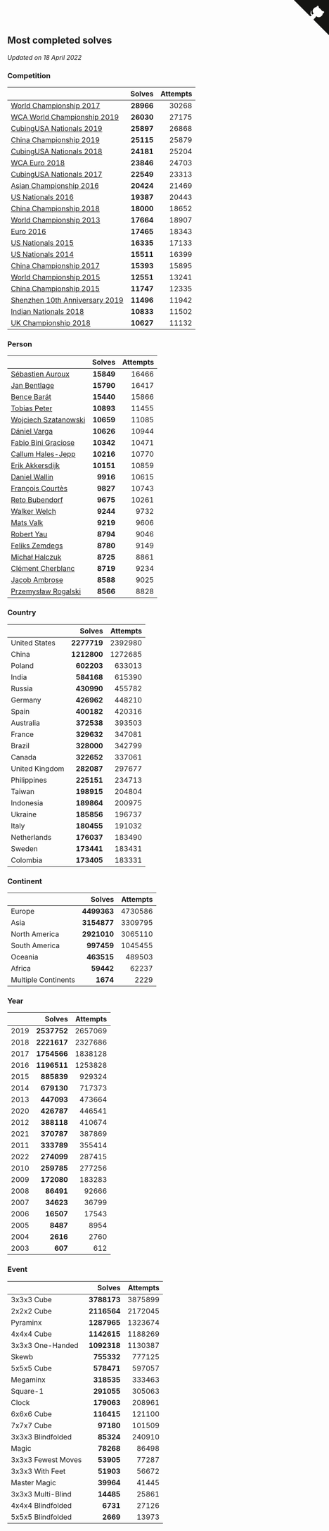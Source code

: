## Most completed solves

*Updated on 18 April 2022*


### Competition

|  | Solves | Attempts |
| :--- | ---: | ---: |
| [World Championship 2017](https://www.worldcubeassociation.org/competitions/WC2017) | **28966** | 30268 |
| [WCA World Championship 2019](https://www.worldcubeassociation.org/competitions/WC2019) | **26030** | 27175 |
| [CubingUSA Nationals 2019](https://www.worldcubeassociation.org/competitions/CubingUSANationals2019) | **25897** | 26868 |
| [China Championship 2019](https://www.worldcubeassociation.org/competitions/ChinaChampionship2019) | **25115** | 25879 |
| [CubingUSA Nationals 2018](https://www.worldcubeassociation.org/competitions/CubingUSANationals2018) | **24181** | 25204 |
| [WCA Euro 2018](https://www.worldcubeassociation.org/competitions/Euro2018) | **23846** | 24703 |
| [CubingUSA Nationals 2017](https://www.worldcubeassociation.org/competitions/CubingUSANationals2017) | **22549** | 23313 |
| [Asian Championship 2016](https://www.worldcubeassociation.org/competitions/AsianChampionship2016) | **20424** | 21469 |
| [US Nationals 2016](https://www.worldcubeassociation.org/competitions/USNationals2016) | **19387** | 20443 |
| [China Championship 2018](https://www.worldcubeassociation.org/competitions/ChinaChampionship2018) | **18000** | 18652 |
| [World Championship 2013](https://www.worldcubeassociation.org/competitions/WC2013) | **17664** | 18907 |
| [Euro 2016](https://www.worldcubeassociation.org/competitions/Euro2016) | **17465** | 18343 |
| [US Nationals 2015](https://www.worldcubeassociation.org/competitions/USNationals2015) | **16335** | 17133 |
| [US Nationals 2014](https://www.worldcubeassociation.org/competitions/USNationals2014) | **15511** | 16399 |
| [China Championship 2017](https://www.worldcubeassociation.org/competitions/ChinaChampionship2017) | **15393** | 15895 |
| [World Championship 2015](https://www.worldcubeassociation.org/competitions/WC2015) | **12551** | 13241 |
| [China Championship 2015](https://www.worldcubeassociation.org/competitions/ChinaChampionship2015) | **11747** | 12335 |
| [Shenzhen 10th Anniversary 2019](https://www.worldcubeassociation.org/competitions/Shenzhen10thAnniversary2019) | **11496** | 11942 |
| [Indian Nationals 2018](https://www.worldcubeassociation.org/competitions/IndianNationals2018) | **10833** | 11502 |
| [UK Championship 2018](https://www.worldcubeassociation.org/competitions/UKC2018) | **10627** | 11132 |

### Person

|  | Solves | Attempts |
| :--- | ---: | ---: |
| [Sébastien Auroux](https://www.worldcubeassociation.org/persons/2008AURO01) | **15849** | 16466 |
| [Jan Bentlage](https://www.worldcubeassociation.org/persons/2010BENT01) | **15790** | 16417 |
| [Bence Barát](https://www.worldcubeassociation.org/persons/2008BARA01) | **15440** | 15866 |
| [Tobias Peter](https://www.worldcubeassociation.org/persons/2014PETE03) | **10893** | 11455 |
| [Wojciech Szatanowski](https://www.worldcubeassociation.org/persons/2011SZAT01) | **10659** | 11085 |
| [Dániel Varga](https://www.worldcubeassociation.org/persons/2008VARG01) | **10626** | 10944 |
| [Fabio Bini Graciose](https://www.worldcubeassociation.org/persons/2010GRAC02) | **10342** | 10471 |
| [Callum Hales-Jepp](https://www.worldcubeassociation.org/persons/2012HALE01) | **10216** | 10770 |
| [Erik Akkersdijk](https://www.worldcubeassociation.org/persons/2005AKKE01) | **10151** | 10859 |
| [Daniel Wallin](https://www.worldcubeassociation.org/persons/2013WALL03) | **9916** | 10615 |
| [François Courtès](https://www.worldcubeassociation.org/persons/2008COUR01) | **9827** | 10743 |
| [Reto Bubendorf](https://www.worldcubeassociation.org/persons/2012BUBE01) | **9675** | 10261 |
| [Walker Welch](https://www.worldcubeassociation.org/persons/2011WELC01) | **9244** | 9732 |
| [Mats Valk](https://www.worldcubeassociation.org/persons/2007VALK01) | **9219** | 9606 |
| [Robert Yau](https://www.worldcubeassociation.org/persons/2009YAUR01) | **8794** | 9046 |
| [Feliks Zemdegs](https://www.worldcubeassociation.org/persons/2009ZEMD01) | **8780** | 9149 |
| [Michał Halczuk](https://www.worldcubeassociation.org/persons/2006HALC01) | **8725** | 8861 |
| [Clément Cherblanc](https://www.worldcubeassociation.org/persons/2014CHER05) | **8719** | 9234 |
| [Jacob Ambrose](https://www.worldcubeassociation.org/persons/2010AMBR01) | **8588** | 9025 |
| [Przemysław Rogalski](https://www.worldcubeassociation.org/persons/2013ROGA02) | **8566** | 8828 |

### Country

|  | Solves | Attempts |
| :--- | ---: | ---: |
| United States | **2277719** | 2392980 |
| China | **1212800** | 1272685 |
| Poland | **602203** | 633013 |
| India | **584168** | 615390 |
| Russia | **430990** | 455782 |
| Germany | **426962** | 448210 |
| Spain | **400182** | 420316 |
| Australia | **372538** | 393503 |
| France | **329632** | 347081 |
| Brazil | **328000** | 342799 |
| Canada | **322652** | 337061 |
| United Kingdom | **282087** | 297677 |
| Philippines | **225151** | 234713 |
| Taiwan | **198915** | 204804 |
| Indonesia | **189864** | 200975 |
| Ukraine | **185856** | 196737 |
| Italy | **180455** | 191032 |
| Netherlands | **176037** | 183490 |
| Sweden | **173441** | 183431 |
| Colombia | **173405** | 183331 |

### Continent

|  | Solves | Attempts |
| :--- | ---: | ---: |
| Europe | **4499363** | 4730586 |
| Asia | **3154877** | 3309795 |
| North America | **2921010** | 3065110 |
| South America | **997459** | 1045455 |
| Oceania | **463515** | 489503 |
| Africa | **59442** | 62237 |
| Multiple Continents | **1674** | 2229 |

### Year

|  | Solves | Attempts |
| :--- | ---: | ---: |
| 2019 | **2537752** | 2657069 |
| 2018 | **2221617** | 2327686 |
| 2017 | **1754566** | 1838128 |
| 2016 | **1196511** | 1253828 |
| 2015 | **885839** | 929324 |
| 2014 | **679130** | 717373 |
| 2013 | **447093** | 473664 |
| 2020 | **426787** | 446541 |
| 2012 | **388118** | 410674 |
| 2021 | **370787** | 387869 |
| 2011 | **333789** | 355414 |
| 2022 | **274099** | 287415 |
| 2010 | **259785** | 277256 |
| 2009 | **172080** | 183283 |
| 2008 | **86491** | 92666 |
| 2007 | **34623** | 36799 |
| 2006 | **16507** | 17543 |
| 2005 | **8487** | 8954 |
| 2004 | **2616** | 2760 |
| 2003 | **607** | 612 |

### Event

|  | Solves | Attempts |
| :--- | ---: | ---: |
| 3x3x3 Cube | **3788173** | 3875899 |
| 2x2x2 Cube | **2116564** | 2172045 |
| Pyraminx | **1287965** | 1323674 |
| 4x4x4 Cube | **1142615** | 1188269 |
| 3x3x3 One-Handed | **1092318** | 1130387 |
| Skewb | **755332** | 777125 |
| 5x5x5 Cube | **578471** | 597057 |
| Megaminx | **318535** | 333463 |
| Square-1 | **291055** | 305063 |
| Clock | **179063** | 208961 |
| 6x6x6 Cube | **116415** | 121100 |
| 7x7x7 Cube | **97180** | 101509 |
| 3x3x3 Blindfolded | **85324** | 240910 |
| Magic | **78268** | 86498 |
| 3x3x3 Fewest Moves | **53905** | 77287 |
| 3x3x3 With Feet | **51903** | 56672 |
| Master Magic | **39964** | 41445 |
| 3x3x3 Multi-Blind | **14485** | 25861 |
| 4x4x4 Blindfolded | **6731** | 27126 |
| 5x5x5 Blindfolded | **2669** | 13973 |


<a href="https://github.com/jonatanklosko/wca_statistics" class="github-corner" aria-label="View source on Github"><svg width="80" height="80" viewBox="0 0 250 250" style="fill:#151513; color:#fff; position: absolute; top: 0; border: 0; right: 0;" aria-hidden="true"><path d="M0,0 L115,115 L130,115 L142,142 L250,250 L250,0 Z"></path><path d="M128.3,109.0 C113.8,99.7 119.0,89.6 119.0,89.6 C122.0,82.7 120.5,78.6 120.5,78.6 C119.2,72.0 123.4,76.3 123.4,76.3 C127.3,80.9 125.5,87.3 125.5,87.3 C122.9,97.6 130.6,101.9 134.4,103.2" fill="currentColor" style="transform-origin: 130px 106px;" class="octo-arm"></path><path d="M115.0,115.0 C114.9,115.1 118.7,116.5 119.8,115.4 L133.7,101.6 C136.9,99.2 139.9,98.4 142.2,98.6 C133.8,88.0 127.5,74.4 143.8,58.0 C148.5,53.4 154.0,51.2 159.7,51.0 C160.3,49.4 163.2,43.6 171.4,40.1 C171.4,40.1 176.1,42.5 178.8,56.2 C183.1,58.6 187.2,61.8 190.9,65.4 C194.5,69.0 197.7,73.2 200.1,77.6 C213.8,80.2 216.3,84.9 216.3,84.9 C212.7,93.1 206.9,96.0 205.4,96.6 C205.1,102.4 203.0,107.8 198.3,112.5 C181.9,128.9 168.3,122.5 157.7,114.1 C157.9,116.9 156.7,120.9 152.7,124.9 L141.0,136.5 C139.8,137.7 141.6,141.9 141.8,141.8 Z" fill="currentColor" class="octo-body"></path></svg></a><style>.github-corner:hover .octo-arm{animation:octocat-wave 560ms ease-in-out}@keyframes octocat-wave{0%,100%{transform:rotate(0)}20%,60%{transform:rotate(-25deg)}40%,80%{transform:rotate(10deg)}}@media (max-width:500px){.github-corner:hover .octo-arm{animation:none}.github-corner .octo-arm{animation:octocat-wave 560ms ease-in-out}}</style>
